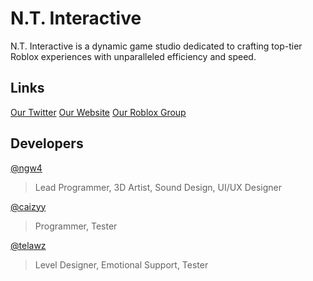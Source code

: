 # N.T. Interactive
N.T. Interactive is a dynamic game studio dedicated to crafting top-tier Roblox experiences with unparalleled efficiency and speed.

## Links
[Our Twitter](https://x.com/nt_interactive)
[Our Website](https://nti.ngw4.me/)
[Our Roblox Group](https://www.roblox.com/groups/33313564)

## Developers
[@ngw4](https://github.com/@ngw4)
> Lead Programmer, 
3D Artist,
Sound Design,
UI/UX Designer

[@caizyy](https://github.com/@caizyy) 
> Programmer,
Tester

[@telawz](https://github.com/@telawz)
> Level Designer,
Emotional Support,
Tester
